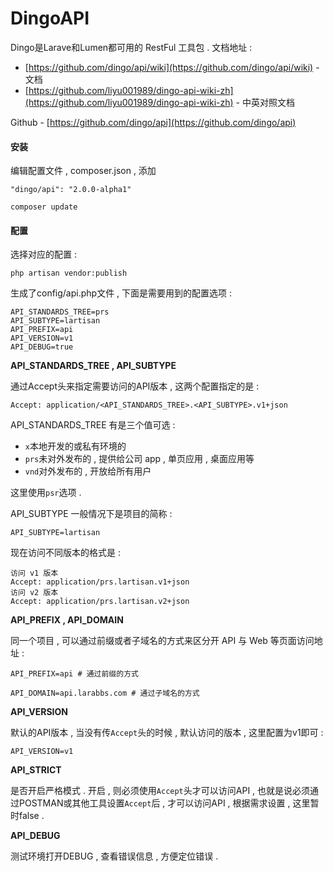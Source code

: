 # DingoAPI

Dingo是Larave和Lumen都可用的 RestFul 工具包 . 文档地址 :

* [https://github.com/dingo/api/wiki](https://github.com/dingo/api/wiki) - 文档
* [https://github.com/liyu001989/dingo-api-wiki-zh](https://github.com/liyu001989/dingo-api-wiki-zh) - 中英对照文档

Github - [https://github.com/dingo/api](https://github.com/dingo/api)

#### 安装

编辑配置文件 , composer.json , 添加

```
"dingo/api": "2.0.0-alpha1"
```

```
composer update
```

#### 配置

选择对应的配置 :

```
php artisan vendor:publish
```

生成了config/api.php文件 , 下面是需要用到的配置选项 :

```
API_STANDARDS_TREE=prs
API_SUBTYPE=lartisan
API_PREFIX=api
API_VERSION=v1
API_DEBUG=true
```

**API\_STANDARDS\_TREE  ,  API\_SUBTYPE**

通过Accept头来指定需要访问的API版本 , 这两个配置指定的是 : 

```
Accept: application/<API_STANDARDS_TREE>.<API_SUBTYPE>.v1+json
```

API\_STANDARDS\_TREE 有是三个值可选 : 

* `x`本地开发的或私有环境的
* `prs`未对外发布的 , 提供给公司 app , 单页应用 , 桌面应用等
* `vnd`对外发布的 , 开放给所有用户

这里使用`psr`选项 . 

API\_SUBTYPE 一般情况下是项目的简称 : 

```
API_SUBTYPE=lartisan
```

现在访问不同版本的格式是 : 

```
访问 v1 版本
Accept: application/prs.lartisan.v1+json
访问 v2 版本
Accept: application/prs.lartisan.v2+json
```

**API\_PREFIX , API\_DOMAIN**

同一个项目 , 可以通过前缀或者子域名的方式来区分开 API 与 Web 等页面访问地址 : 

```
API_PREFIX=api # 通过前缀的方式
```

```
API_DOMAIN=api.larabbs.com # 通过子域名的方式
```

**API\_VERSION**

默认的API版本 , 当没有传`Accept`头的时候 , 默认访问的版本 , 这里配置为v1即可 : 

```
API_VERSION=v1
```

**API\_STRICT**

是否开启严格模式 . 开启 , 则必须使用`Accept`头才可以访问API , 也就是说必须通过POSTMAN或其他工具设置`Accept`后 , 才可以访问API , 根据需求设置 , 这里暂时false . 

**API\_DEBUG**

测试环境打开DEBUG , 查看错误信息 , 方便定位错误 . 

